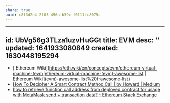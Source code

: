 ```yaml
---
share: true
uuid: c8f3d2e4-2f03-496a-b59c-f0111fc8075c
---
```

---
id: UbVg56g3TLza1uzvHuGGt
title: EVM
desc: ''
updated: 1641933080849
created: 1630448195294
---

* [ Ethereum Wiki](https://eth.wiki/en/concepts/evm/ethereum-virtual-machine-(evm|ethereum-virtual-machine-(evm)-awesome-list | Ethereum Wiki](evm)-awesome-list%20)-awesome-list)
* [How To Decipher A Smart Contract Method Call | by Howard | Medium](https://medium.com/@hayeah/how-to-decipher-a-smart-contract-method-call-8ee980311603)
* [how to retrieve function call address from deployed contract for usage with MetaMask send + transaction data? - Ethereum Stack Exchange](https://ethereum.stackexchange.com/questions/19034/how-to-retrieve-function-call-address-from-deployed-contract-for-usage-with-meta)

